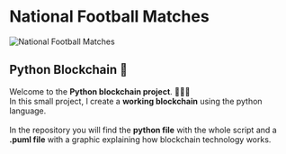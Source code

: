 # National Football Matches
![National Football Matches](https://github.com/user-attachments/assets/3830a730-44e5-4001-acf8-36c1511e7a5d)

## Python Blockchain 🐍
Welcome to the **Python blockchain project**. 🧑🏻‍💻\
In this small project, I create a **working blockchain** using the python language.\
\
In the repository you will find the **python file** with the whole script and a **.puml file** with a graphic explaining how blockchain technology works. 
